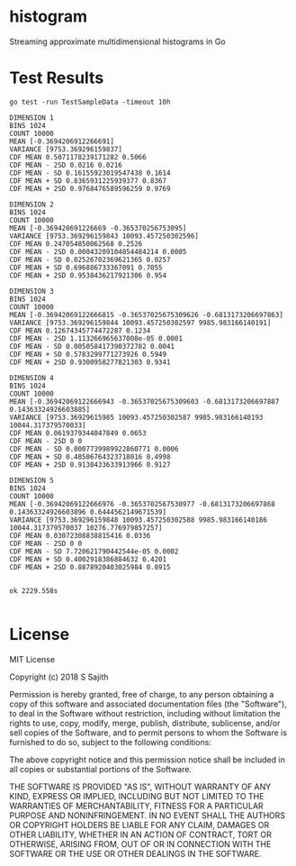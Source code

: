 # histogram
Streaming approximate multidimensional histograms in Go

# Test Results
```
go test -run TestSampleData -timeout 10h

DIMENSION 1
BINS 1024
COUNT 10000
MEAN [-0.3694206912266691]
VARIANCE [9753.369296159837]
CDF MEAN 0.5071178239171282 0.5066
CDF MEAN - 2SD 0.0216 0.0216
CDF MEAN - SD 0.16155923019547438 0.1614
CDF MEAN + SD 0.8365931225939377 0.8367
CDF MEAN + 2SD 0.9768476589596259 0.9769

DIMENSION 2
BINS 1024
COUNT 10000
MEAN [-0.369420691226669 -0.365370256753095]
VARIANCE [9753.369296159843 10093.457250302596]
CDF MEAN 0.247054850062568 0.2526
CDF MEAN - 2SD 0.00043209104854484214 0.0005
CDF MEAN - SD 0.02526702369621365 0.0257
CDF MEAN + SD 0.696886733367091 0.7055
CDF MEAN + 2SD 0.9538436217921306 0.954

DIMENSION 3
BINS 1024
COUNT 10000
MEAN [-0.36942069122666815 -0.36537025675309626 -0.6813173206697863]
VARIANCE [9753.369296159844 10093.457250302597 9985.983166140191]
CDF MEAN 0.12674345774472287 0.1234
CDF MEAN - 2SD 1.113266965637008e-05 0.0001
CDF MEAN - SD 0.005058417390372782 0.0041
CDF MEAN + SD 0.5783299771273926 0.5949
CDF MEAN + 2SD 0.9300958277821303 0.9341

DIMENSION 4
BINS 1024
COUNT 10000
MEAN [-0.36942069122666943 -0.36537025675309603 -0.6813173206697887 0.14363324926603885]
VARIANCE [9753.36929615985 10093.457250302587 9985.983166140193 10044.317379570033]
CDF MEAN 0.0619379344047849 0.0653
CDF MEAN - 2SD 0 0
CDF MEAN - SD 0.0007739989922860771 0.0006
CDF MEAN + SD 0.48506764323718016 0.4998
CDF MEAN + 2SD 0.9130433633913966 0.9127

DIMENSION 5
BINS 1024
COUNT 10000
MEAN [-0.36942069122666976 -0.3653702567530977 -0.6813173206697868 0.14363324926603896 0.6444562149671539]
VARIANCE [9753.369296159848 10093.457250302588 9985.983166140186 10044.317379570037 10276.776979857257]
CDF MEAN 0.03072308838815416 0.0336
CDF MEAN - 2SD 0 0
CDF MEAN - SD 7.720621790442544e-05 0.0002
CDF MEAN + SD 0.4002918386884632 0.4201
CDF MEAN + 2SD 0.8878920403025984 0.8915


ok 2229.558s


```

# License
MIT License

Copyright (c) 2018 S Sajith

Permission is hereby granted, free of charge, to any person obtaining a copy
of this software and associated documentation files (the "Software"), to deal
in the Software without restriction, including without limitation the rights
to use, copy, modify, merge, publish, distribute, sublicense, and/or sell
copies of the Software, and to permit persons to whom the Software is
furnished to do so, subject to the following conditions:

The above copyright notice and this permission notice shall be included in all
copies or substantial portions of the Software.

THE SOFTWARE IS PROVIDED "AS IS", WITHOUT WARRANTY OF ANY KIND, EXPRESS OR
IMPLIED, INCLUDING BUT NOT LIMITED TO THE WARRANTIES OF MERCHANTABILITY,
FITNESS FOR A PARTICULAR PURPOSE AND NONINFRINGEMENT. IN NO EVENT SHALL THE
AUTHORS OR COPYRIGHT HOLDERS BE LIABLE FOR ANY CLAIM, DAMAGES OR OTHER
LIABILITY, WHETHER IN AN ACTION OF CONTRACT, TORT OR OTHERWISE, ARISING FROM,
OUT OF OR IN CONNECTION WITH THE SOFTWARE OR THE USE OR OTHER DEALINGS IN THE
SOFTWARE.
